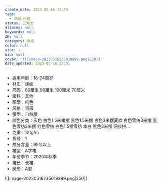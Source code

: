 ```yaml
---
create_date: 2023-05-16 23:49
tags:
  - 汉服,衬裙
status: 已淘汰
aliases: null
keywords: null
ZK: null
category: 内搭
color: null
star: ⭐
uid: null
cover: '![[image-20230516235019899.png|250]]'
date_updated: 2023-05-16 23:51
---
```


-   适用年龄：18-24周岁
-   材质：涤纶
-   尺码：80厘米 90厘米 100厘米 70厘米
-   面料：其他
-   图案：纯色
-   风格：百搭
-   腰型：自然腰
-   颜色分类：灰色 白色1.5米裙摆 黑色1.5米摆 白色3米摆夏款 白色雪纺3米摆 黑色雪纺3米摆 红色雪纺 白色1.5摆雪纺 本白 黑色3米摆 网纱拼...
-   克重：121g/m
-   货号：1
-   成分含量：95%以上
-   裙型：A字裙
-   年份季节：2020年秋季
-   裙长：长裙
-   廓形：A型

![[image-20230516235019899.png|250]]
